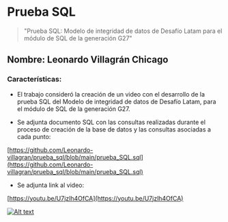 # Prueba SQL

>"Prueba SQL: Modelo de integridad de datos de Desafío Latam para el módulo de SQL de la generación G27"

## Nombre: Leonardo Villagrán Chicago

### Características:

* El trabajo consideró la creación de un video con el desarrollo de la prueba SQL del Modelo de integridad de datos de Desafío Latam, para el módulo de SQL de la generación G27.

* Se adjunta documento SQL con las consultas realizadas durante el proceso de creación de la base de datos y las consultas asociadas a cada punto:


[https://github.com/Leonardo-villagran/prueba_sql/blob/main/prueba_SQL.sql](https://github.com/Leonardo-villagran/prueba_sql/blob/main/prueba_SQL.sql)

* Se adjunta link al video:

[https://youtu.be/U7jzlh4OfCA](https://youtu.be/U7jzlh4OfCA)

[![Alt text](https://img.youtube.com/vi/U7jzlh4OfCA/0.jpg)](https://youtu.be/U7jzlh4OfCA)
